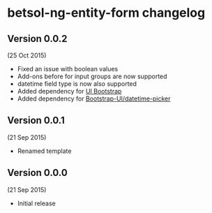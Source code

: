 # betsol-ng-entity-form changelog

## Version 0.0.2
(25 Oct 2015)

- Fixed an issue with boolean values
- Add-ons before for input groups are now supported
- datetime field type is now also supported
- Added dependency for [UI Bootstrap](https://angular-ui.github.io/bootstrap/)
- Added dependency for [Bootstrap-UI/datetime-picker](https://github.com/Gillardo/bootstrap-ui-datetime-picker)


## Version 0.0.1
(21 Sep 2015)

- Renamed template


## Version 0.0.0
(21 Sep 2015)

- Initial release
